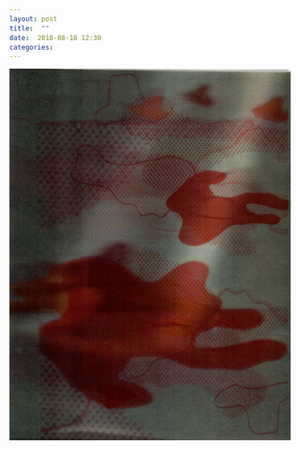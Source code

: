```yaml
---
layout: post
title:  ""
date:  2018-08-18 12:30
categories: 
---
```


![Blood](/img/blog/2018-08/08-18.png)
